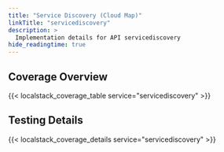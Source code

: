 ```yaml
---
title: "Service Discovery (Cloud Map)"
linkTitle: "servicediscovery"
description: >
  Implementation details for API servicediscovery
hide_readingtime: true
---
```


## Coverage Overview

{{< localstack_coverage_table service="servicediscovery" >}}

## Testing Details

{{< localstack_coverage_details service="servicediscovery" >}}
